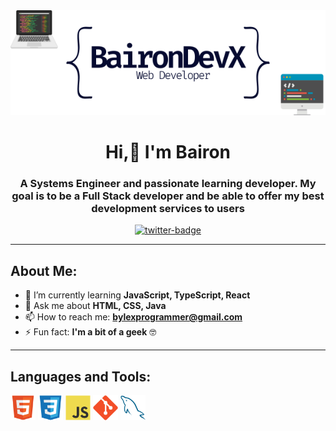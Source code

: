 <div id="header" align="center">
  <img src="https://raw.githubusercontent.com/BaironDevX/BaironDevX/main/banner_github_profile.png" alt="banner-image">
 </div>
<h1 align="center">Hi,👋 I'm Bairon</h1>
<h3 align="center">A Systems Engineer and passionate learning developer. My goal is to be a Full Stack developer and be able to offer my best development services to users</h3>

<div id="badges" align="center">
    <a href="https://twitter.com/BylexStyles" target="_blank">
        <img src="https://img.shields.io/twitter/follow/BylexStyles?color=blue&logo=twitter&style=for-the-badge" alt="twitter-badge">
    </a>
</div>

<hr>

<h2> About Me: </h2>

- 🌱 I’m currently learning **JavaScript, TypeScript, React**
- 💬 Ask me about **HTML, CSS, Java**
- 📫 How to reach me: **bylexprogrammer@gmail.com**
- ⚡ Fun fact: **I'm a bit of a geek** 🤓
<hr>

<h2> Languages and Tools: </h2>

<div id="languages-and-tools">
    <img src="https://raw.githubusercontent.com/BaironDevX/BaironDevX/main/languages-and-tools/HTML5.png" alt="HTML 5" width="40" height="40">
    <img src="https://raw.githubusercontent.com/BaironDevX/BaironDevX/main/languages-and-tools/CSS3.png" alt="CSS3" width="40" height="40">
    <img src="https://raw.githubusercontent.com/BaironDevX/BaironDevX/main/languages-and-tools/JavaScript.png" alt="JavaScript" width="40" height="40">
    <img src="https://raw.githubusercontent.com/BaironDevX/BaironDevX/main/languages-and-tools/Git.png" alt="Git" width="40" height="40">
    <img src="https://raw.githubusercontent.com/BaironDevX/BaironDevX/main/languages-and-tools/MySQL.png" alt="MySQL" width="40" height="40">
</div>
